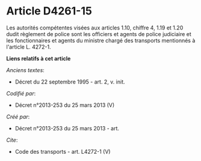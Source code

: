 # Article D4261-15

Les autorités compétentes visées aux articles 1.10, chiffre 4, 1.19 et 1.20 dudit règlement de police sont les officiers et
agents de police judiciaire et les fonctionnaires et agents du ministre chargé des transports mentionnés à l'article L.
4272-1.

**Liens relatifs à cet article**

_Anciens textes_:

  - Décret du 22 septembre 1995 - art. 2, v. init.

_Codifié par_:

  - Décret n°2013-253 du 25 mars 2013 (V)

_Créé par_:

  - Décret n°2013-253 du 25 mars 2013 - art.

_Cite_:

  - Code des transports - art. L4272-1 (V)
